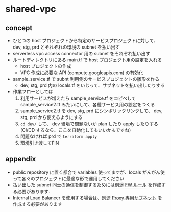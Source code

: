 # shared-vpc

## concept

- ひとつの host プロジェクトから特定のサービスプロジェクトに対して、 dev, stg, prd とそれぞれの環境の subnet を払い出す
- serverless vpc access connector 用の subnet をそれぞれ払い出す
- ルートディレクトリにある main.tf で host プロジェクト用の設定を入れる
  - host プロジェクトの作成
  - VPC 作成に必要な API (compute.googleapis.com) の有効化
- sample_service.tf で subnt 利用側のサービスプロジェクトの雛形を作る
  - dev, stg, prd 内の locals.tf をいじって、サブネットを払い出したりする
- 作業フローとしては
  1. 利用サービスが増えたら sample_service.tf をコピペして sample_service2.tf みたいにして、各種サービス用の設定をつくる
  2. sample_service2.tf を dev, stg, prd にシンボリックリンクして、 dev, stg, prd から使えるようにする
  3. `cd dev/` して、 dev 環境で問題ないか plan したり apply したりする (CI/CD するなら、ここを自動化してもいいかもですね)
  4. 問題なければ prd で `terraform apply`
  5. 環境引き渡してFIN

## appendix

- public repository に置く都合で variables 使ってますが、locals がんがん使って各々のプロジェクトに最適な形で運用してください
- 払い出した subnet 同士の通信を制御するためには別途 [FW ルール](https://registry.terraform.io/providers/hashicorp/google/latest/docs/resources/compute_firewall) を作成する必要があります.
- Internal Load Balancer を使用する場合は、別途 [Proxy 専用サブネット](https://cloud.google.com/load-balancing/docs/l7-internal/proxy-only-subnets?hl=ja) を作成する必要があります
